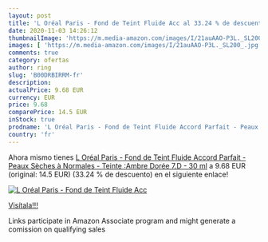 ```yaml
---
layout: post
title: 'L Oréal Paris - Fond de Teint Fluide Acc al 33.24 % de descuento'
date: 2020-11-03 14:26:12
thumbnailImage: 'https://m.media-amazon.com/images/I/21auAAO-P3L._SL200_.jpg'
images: [ 'https://m.media-amazon.com/images/I/21auAAO-P3L._SL200_.jpg' ]
comments: true
category: ofertas
author: ring
slug: 'B00DRBIRRM-fr'
description:
actualPrice: 9.68 EUR
currency: EUR
price: 9.68
comparePrice: 14.5 EUR
inStock: true
prodname: 'L Oréal Paris - Fond de Teint Fluide Accord Parfait - Peaux Sèches à Normales - Teinte :Ambre Dorée  7.D  - 30 ml'
country: 'fr'
---
```


Ahora mismo tienes [L Oréal Paris - Fond de Teint Fluide Accord Parfait - Peaux Sèches à Normales - Teinte :Ambre Dorée  7.D  - 30 ml](https://www.amazon.fr/dp/B00DRBIRRM/?tag=tolees0d-21) a 9.68 EUR (original: 14.5 EUR) (33.24 %  de descuento) en el siguiente enlace!

[![L Oréal Paris - Fond de Teint Fluide Acc](https://m.media-amazon.com/images/I/21auAAO-P3L._SL200_.jpg)](https://www.amazon.fr/dp/B00DRBIRRM/?tag=tolees0d-21)

[Visítala!!!](https://www.amazon.fr/dp/B00DRBIRRM/?tag=tolees0d-21)

Links participate in Amazon Associate program and might generate a comission on qualifying sales
